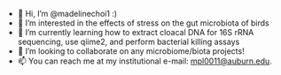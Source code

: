 - 👋 Hi, I’m @madelinechoi1 :)
- 👀 I’m interested in the effects of stress on the gut microbiota of birds
- 🌱 I’m currently learning how to extract cloacal DNA for 16S rRNA sequencing, use qiime2, and perform bacterial killing assays
- 💞️ I’m looking to collaborate on any microbiome/biota projects!
- 📫 You can reach me at my institutional e-mail: mpl0011@auburn.edu.

<!---
madelinechoi1/madelinechoi1 is a ✨ special ✨ repository because its `README.md` (this file) appears on your GitHub profile.
You can click the Preview link to take a look at your changes.
--->
